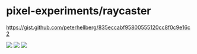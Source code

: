 # pixel-experiments/raycaster

https://gist.github.com/peterhellberg/835eccabf95800555120cc8f0c9e16c2

![](https://user-images.githubusercontent.com/565124/31747749-e6991004-b46e-11e7-8a69-77c2b55deea3.gif)
![](https://user-images.githubusercontent.com/565124/31748193-a3f5a61a-b471-11e7-8840-e49b1d9e475d.png)
![](https://user-images.githubusercontent.com/565124/31748194-a4209032-b471-11e7-8a8b-b747121f7e6c.png)
